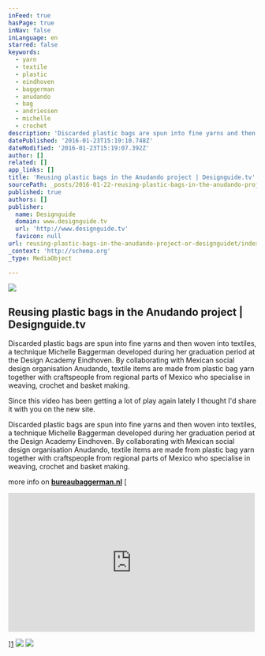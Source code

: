 ```yaml
---
inFeed: true
hasPage: true
inNav: false
inLanguage: en
starred: false
keywords:
  - yarn
  - textile
  - plastic
  - eindhoven
  - baggerman
  - anudando
  - bag
  - andriessen
  - michelle
  - crochet
description: 'Discarded plastic bags are spun into fine yarns and then woven into textiles, a technique Michelle Baggerman developed during her graduation period at the Design Academy Eindhoven. By collaborating with Mexican social design organisation Anudando, textile items are made from plastic bag yarn together with craftspeople from regional parts of Mexico who specialise in weaving, crochet and basket making.'
datePublished: '2016-01-23T15:19:10.748Z'
dateModified: '2016-01-23T15:19:07.392Z'
author: []
related: []
app_links: []
title: 'Reusing plastic bags in the Anudando project | Designguide.tv'
sourcePath: _posts/2016-01-22-reusing-plastic-bags-in-the-anudando-project-or-designguidet.md
published: true
authors: []
publisher:
  name: Designguide
  domain: www.designguide.tv
  url: 'http://www.designguide.tv'
  favicon: null
url: reusing-plastic-bags-in-the-anudando-project-or-designguidet/index.html
_context: 'http://schema.org'
_type: MediaObject

---
```

![](https://s3-us-west-2.amazonaws.com/the-grid-img/p/6daa9c26280aed3e620ab0f9c894abc7db293c58.jpg)

<article style=""><h1>Reusing plastic bags in the Anudando project | Designguide.tv</h1><p>Discarded plastic bags are spun into fine yarns and then woven into textiles, a technique Michelle Baggerman developed during her graduation period at the Design Academy Eindhoven. By collaborating with Mexican social design organisation Anudando, textile items are made from plastic bag yarn together with craftspeople from regional parts of Mexico who specialise in weaving, crochet and basket making.</p></article>

Since this video has been getting a lot of play again lately I thought I'd share it with you on the new site.

Discarded plastic bags are spun into fine yarns and then woven into textiles, a technique Michelle Baggerman developed during her graduation period at the Design Academy Eindhoven. By collaborating with Mexican social design organisation Anudando, textile items are made from plastic bag yarn together with craftspeople from regional parts of Mexico who specialise in weaving, crochet and basket making.

more info on **[bureaubaggerman.nl][0]**
[

<iframe src="https://player.vimeo.com/video/108117892" width="500" height="281" frameborder="0" webkitallowfullscreen="" mozallowfullscreen="" allowfullscreen="" style=""></iframe>

][1]
![](https://the-grid-user-content.s3-us-west-2.amazonaws.com/2dfe1e88-ade4-43fb-ac3b-f720ffbbd1a8.jpg)
![](https://the-grid-user-content.s3-us-west-2.amazonaws.com/ab514f46-d267-4ecd-bc1b-a1a2a57131a0.jpg)

[0]: www.bureaubaggerman.nl
[1]: https://www.youtube.com/watch?v=R_118tFJZB0&index=2&list=PLSM1HuwZomMjRjHtgi4tnt_M40lRFsvTK